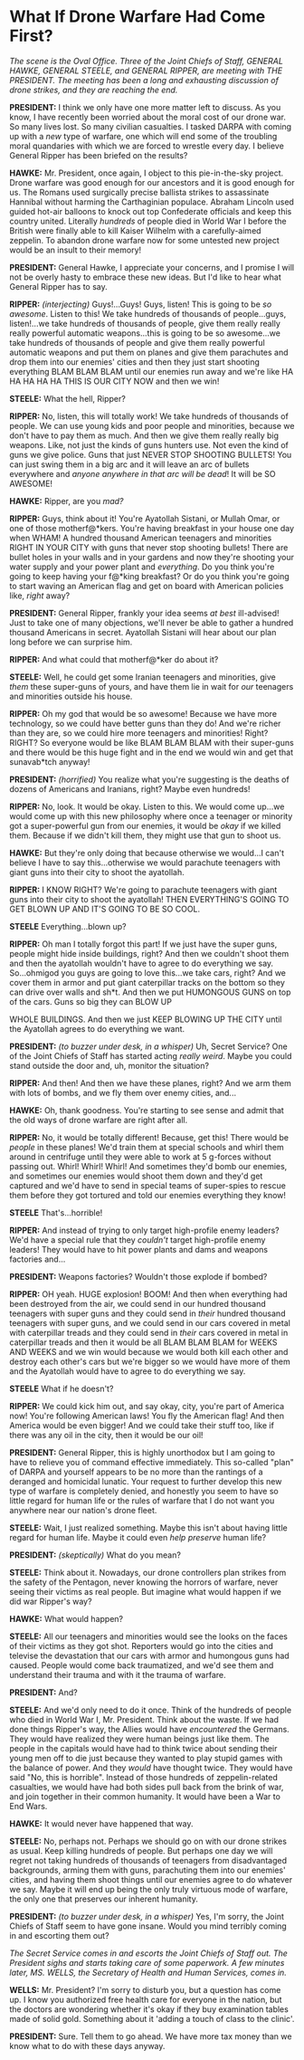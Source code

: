 # **What If Drone Warfare Had Come First?**

_The scene is the Oval Office. Three of the Joint Chiefs of Staff, GENERAL HAWKE, GENERAL STEELE, and GENERAL RIPPER, are meeting with THE PRESIDENT. The meeting has been a long and exhausting discussion of drone strikes, and they are reaching the end._

**PRESIDENT:** I think we only have one more matter left to discuss. As you know, I have recently been worried about the moral cost of our drone war. So many lives lost. So many civilian casualties. I tasked DARPA with coming up with a _new_ type of warfare, one which will end some of the troubling moral quandaries with which we are forced to wrestle every day. I believe General Ripper has been briefed on the results?

**HAWKE:** Mr. President, once again, I object to this pie-in-the-sky project. Drone warfare was good enough for our ancestors and it is good enough for us. The Romans used surgically precise ballista strikes to assassinate Hannibal without harming the Carthaginian populace. Abraham Lincoln used guided hot-air balloons to knock out top Confederate officials and keep this country united. Literally _hundreds_ of people died in World War I before the British were finally able to kill Kaiser Wilhelm with a carefully-aimed zeppelin. To abandon drone warfare now for some untested new project would be an insult to their memory!

**PRESIDENT:** General Hawke, I appreciate your concerns, and I promise I will not be overly hasty to embrace these new ideas. But I'd like to hear what General Ripper has to say.

**RIPPER:** _(interjecting)_ Guys!...Guys! Guys, listen! This is going to be _so awesome_. Listen to this! We take hundreds of thousands of people...guys, listen!...we take hundreds of thousands of people, give them really really really powerful automatic weapons...this is going to be so awesome...we take hundreds of thousands of people and give them really powerful automatic weapons and put them on planes and give them parachutes and drop them into our enemies' cities and then they just start shooting everything BLAM BLAM BLAM until our enemies run away and we're like HA HA HA HA HA THIS IS OUR CITY NOW and then we win!

**STEELE:** What the hell, Ripper?

**RIPPER:** No, listen, this will totally work! We take hundreds of thousands of people. We can use young kids and poor people and minorities, because we don't have to pay them as much. And then we give them really really big weapons. Like, not just the kinds of guns hunters use. Not even the kind of guns we give police. Guns that just NEVER STOP SHOOTING BULLETS! You can just swing them in a big arc and it will leave an arc of bullets everywhere and _anyone anywhere in that arc will be dead_! It will be SO AWESOME!

**HAWKE:** Ripper, are you _mad?_ 

**RIPPER:** Guys, think about it! You're Ayatollah Sistani, or Mullah Omar, or one of those motherf@*kers. You're having breakfast in your house one day when WHAM! A hundred thousand American teenagers and minorities RIGHT IN YOUR CITY with guns that never stop shooting bullets! There are bullet holes in your walls and in your gardens and now they're shooting your water supply and your power plant and _everything_. Do you think you're going to keep having your f@*king breakfast? Or do you think you're going to start waving an American flag and get on board with American policies like, _right_ away?

**PRESIDENT:** General Ripper, frankly your idea seems _at best_ ill-advised! Just to take one of many objections, we'll never be able to gather a hundred thousand Americans in secret. Ayatollah Sistani will hear about our plan long before we can surprise him.

**RIPPER:** And what could that motherf@*ker do about it?

**STEELE:** Well, he could get some Iranian teenagers and minorities, give _them_ these super-guns of yours, and have them lie in wait for _our_ teenagers and minorities outside his house.

**RIPPER:** Oh my god that would be so awesome! Because we have more technology, so we could have better guns than they do! And we're richer than they are, so we could hire more teenagers and minorities! Right? RIGHT? So everyone would be like BLAM BLAM BLAM with their super-guns and there would be this huge fight and in the end we would win and get that sunavab*tch anyway!

**PRESIDENT:** _(horrified)_ You realize what you're suggesting is the deaths of dozens of Americans and Iranians, right? Maybe even hundreds!

**RIPPER:** No, look. It would be okay. Listen to this. We would come up...we would come up with this new philosophy where once a teenager or minority got a super-powerful gun from our enemies, it would be _okay_ if we killed them. Because if we didn't kill them, they might use that gun to shoot us.

**HAWKE:** But they're only doing that because otherwise we would...I can't believe I have to say this...otherwise we would parachute teenagers with giant guns into their city to shoot the ayatollah.

**RIPPER:** I KNOW RIGHT? We're going to parachute teenagers with giant guns into their city to shoot the ayatollah! THEN EVERYTHING'S GOING TO GET BLOWN UP AND IT'S GOING TO BE SO COOL.

**STEELE** Everything...blown up?

**RIPPER:** Oh man I totally forgot this part! If we just have the super guns, people might hide inside buildings, right? And then we couldn't shoot them and then the ayatollah wouldn't have to agree to do everything we say. So...ohmigod you guys are going to love this...we take cars, right? And we cover them in armor and put giant caterpillar tracks on the bottom so they can drive over walls and sh*t. And then we put HUMONGOUS GUNS on top of the cars. Guns so big they can BLOW UP

WHOLE BUILDINGS. And then we just KEEP BLOWING UP THE CITY until the Ayatollah agrees to do everything we want.

**PRESIDENT:** _(to buzzer under desk, in a whisper)_ Uh, Secret Service? One of the Joint Chiefs of Staff has started acting _really weird_. Maybe you could stand outside the door and, uh, monitor the situation?

**RIPPER:** And then! And then we have these planes, right? And we arm them with lots of bombs, and we fly them over enemy cities, and...

**HAWKE:** Oh, thank goodness. You're starting to see sense and admit that the old ways of drone warfare are right after all.

**RIPPER:** No, it would be totally different! Because, get this! There would be _people_ in these planes! We'd train them at special schools and whirl them around in centrifuge until they were able to work at 5 g-forces without passing out. Whirl! Whirl! Whirl! And sometimes they'd bomb our enemies, and sometimes our enemies would shoot them down and they'd get captured and we'd have to send in special teams of super-spies to rescue them before they got tortured and told our enemies everything they know!

**STEELE** That's...horrible!

**RIPPER:** And instead of trying to only target high-profile enemy leaders? We'd have a special rule that they _couldn't_ target high-profile enemy leaders! They would have to hit power plants and dams and weapons factories and...

**PRESIDENT:** Weapons factories? Wouldn't those explode if bombed?

**RIPPER:** OH yeah. HUGE explosion! BOOM! And then when everything had been destroyed from the air, we could send in our hundred thousand teenagers with super guns and they could send in _their_ hundred thousand teenagers with super guns, and we could send in our cars covered in metal with caterpillar treads and they could send in _their_ cars covered in metal in caterpillar treads and then it would be all BLAM BLAM BLAM for WEEKS AND WEEKS and we win would because we would both kill each other and destroy each other's cars but we're bigger so we would have more of them and the Ayatollah would have to agree to do everything we say.

**STEELE** What if he doesn't?

**RIPPER:** We could kick him out, and say okay, city, you're part of America now! You're following American laws! You fly the American flag! And then America would be even bigger! And we could take their stuff too, like if there was any oil in the city, then it would be our oil! 

**PRESIDENT:** General Ripper, this is highly unorthodox but I am going to have to relieve you of command effective immediately. This so-called "plan" of DARPA and yourself appears to be no more than the rantings of a deranged and homicidal lunatic. Your request to further develop this new type of warfare is completely denied, and honestly you seem to have so little regard for human life or the rules of warfare that I do not want you anywhere near our nation's drone fleet.

**STEELE:** Wait, I just realized something. Maybe this isn't about having little regard for human life. Maybe it could even _help preserve_ human life?

**PRESIDENT:** _(skeptically)_ What do you mean?

**STEELE:** Think about it. Nowadays, our drone controllers plan strikes from the safety of the Pentagon, never knowing the horrors of warfare, never seeing their victims as real people. But imagine what would happen if we did war Ripper's way?

**HAWKE:** What would happen?

**STEELE:** All our teenagers and minorities would see the looks on the faces of their victims as they got shot. Reporters would go into the cities and televise the devastation that our cars with armor and humongous guns had caused. People would come back traumatized, and we'd see them and understand their trauma and with it the trauma of warfare.

**PRESIDENT:** And?

**STEELE:** And we'd only need to do it once. Think of the hundreds of people who died in World War I, Mr. President. Think about the waste. If we had done things Ripper's way, the Allies would have _encountered_ the Germans. They would have realized they were human beings just like them. The people in the capitals would have had to think twice about sending their young men off to die just because they wanted to play stupid games with the balance of power. And they _would_ have thought twice. They would have said "No, this is horrible". Instead of those hundreds of zeppelin-related casualties, we would have had both sides pull back from the brink of war, and join together in their common humanity. It would have been a War to End Wars.

**HAWKE:** It would never have happened that way.

**STEELE:** No, perhaps not. Perhaps we should go on with our drone strikes as usual. Keep killing hundreds of people. But perhaps one day we will regret not taking hundreds of thousands of teenagers from disadvantaged backgrounds, arming them with guns, parachuting them into our enemies' cities, and having them shoot things until our enemies agree to do whatever we say. Maybe it will end up being the only truly virtuous mode of warfare, the only one that preserves our inherent humanity. 

**PRESIDENT:** _(to buzzer under desk, in a whisper)_ Yes, I'm sorry, the Joint Chiefs of Staff seem to have gone insane. Would you mind terribly coming in and escorting them out?

_The Secret Service comes in and escorts the Joint Chiefs of Staff out. The President sighs and starts taking care of some paperwork. A few minutes later, MS. WELLS, the Secretary of Health and Human Services, comes in._

**WELLS:** Mr. President? I'm sorry to disturb you, but a question has come up. I know you authorized free health care for everyone in the nation, but the doctors are wondering whether it's okay if they buy examination tables made of solid gold. Something about it 'adding a touch of class to the clinic'.

**PRESIDENT:** Sure. Tell them to go ahead. We have more tax money than we know what to do with these days anyway.
